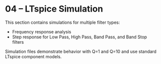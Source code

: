 # 04 – LTspice Simulation

This section contains simulations for multiple filter types:

- Frequency response analysis
- Step response for Low Pass, High Pass, Band Pass, and Band Stop filters

Simulation files demonstrate behavior with Q=1 and Q=10 and use standard LTspice component models.
